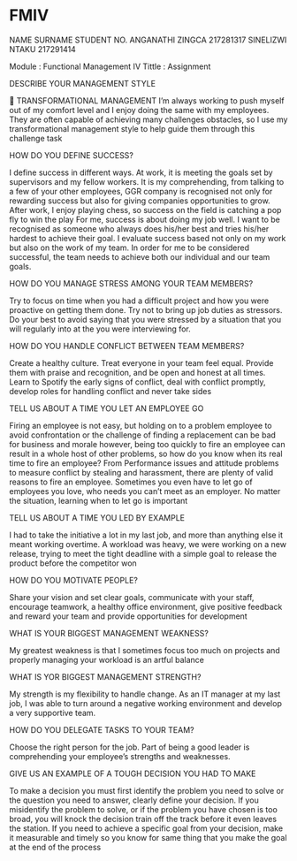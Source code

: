 # FMIV
 
NAME	SURNAME	STUDENT NO.
ANGANATHI	ZINGCA	217281317
SINELIZWI 	NTAKU	217291414




Module		:	Functional Management IV
Tittle			:	 Assignment

DESCRIBE YOUR MANAGEMENT STYLE

	TRANSFORMATIONAL MANAGEMENT
I’m always working to push myself out of my comfort level and I enjoy doing the same with my employees. They are often capable of achieving many challenges obstacles, so I use my transformational management style to help guide them through this challenge task

	
HOW DO YOU DEFINE SUCCESS?

I define success in different ways. At work, it is meeting the goals set by supervisors and my fellow workers. It is my comprehending, from talking to a few of your other employees, GGR company is recognised not only for rewarding success but also for giving companies opportunities to grow. After work, I enjoy playing chess, so success on the field is catching a pop fly to win the play
For me, success is about doing my job well. I want to be recognised as someone who always does his/her best and tries his/her hardest to achieve their goal. I evaluate success based not only on my work but also on the work of my team. In order for me to be considered successful, the team needs to achieve both our individual and our team goals.

HOW DO YOU MANAGE STRESS AMONG YOUR TEAM MEMBERS?

Try to focus on time when you had a difficult project and how you were proactive on getting them done. Try not to bring up job duties as stressors. Do your best to avoid saying that you were stressed by a situation that you will regularly into at the you were interviewing for.


HOW DO YOU HANDLE CONFLICT BETWEEN TEAM MEMBERS?

 Create a healthy culture. Treat everyone in your team feel equal. Provide them with praise and recognition, and be open and honest at all times. Learn to Spotify the early signs of conflict, deal with conflict promptly, develop roles for handling conflict and never take sides

TELL US ABOUT A TIME YOU LET AN EMPLOYEE GO

Firing an employee is not easy, but holding on to a problem employee to avoid confrontation or the challenge of finding a replacement can be bad for business and morale however, being too quickly to fire an employee can result in a whole host of other problems, so how do you know when its real time to fire an employee?  From Performance issues and attitude problems to measure conflict by stealing and harassment, there are plenty of valid reasons to fire an employee. Sometimes you even have to let go of employees you love, who needs you can’t meet as an employer. No matter the situation, learning when to let go is important

TELL US ABOUT A TIME YOU LED BY EXAMPLE

I had to take the initiative a lot in my last job, and more than anything else it meant working overtime. A workload was heavy, we were working on a new release, trying to meet the tight deadline with a simple goal to release the product before the competitor won

HOW DO YOU MOTIVATE PEOPLE?

Share your vision and set clear goals, communicate with your staff, encourage teamwork, a healthy office environment, give positive feedback and reward your team and provide opportunities for development

WHAT IS YOUR BIGGEST MANAGEMENT WEAKNESS?

My greatest weakness is that I sometimes focus too much on projects and properly managing your workload is an artful balance 


WHAT IS YOR BIGGEST MANAGEMENT STRENGTH?

My strength is my flexibility to handle change. As an IT manager at my last job, I was able to turn around a negative working environment and develop a very supportive team.

HOW DO YOU DELEGATE TASKS TO YOUR TEAM?

Choose the right person for the job. Part of being a good leader is comprehending your employee’s strengths and weaknesses.

GIVE US AN EXAMPLE OF A TOUGH DECISION YOU HAD TO MAKE

To make a decision you must first identify the problem you need to solve or the question you need to answer, clearly define your decision. If you misidentify the problem to solve, or if the problem you have chosen is too broad, you will knock the decision train off the track before it even leaves the station. If you need to achieve a specific goal from your decision, make it measurable and timely so you know for same thing that you make the goal at the end of the process   
